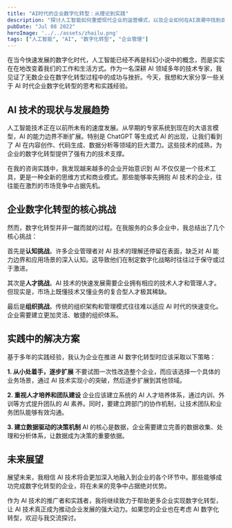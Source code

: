 ```yaml
---
title: "AI时代的企业数字化转型：从理论到实践"
description: "探讨人工智能如何重塑现代企业的运营模式，以及企业如何在AI浪潮中找到自己的定位和发展方向。"
pubDate: "Jul 08 2022"
heroImage: '../../assets/zhailu.png'
tags: ["人工智能", "AI", "数字化转型", "企业管理"]
---
```


在当今快速发展的数字化时代，人工智能已经不再是科幻小说中的概念，而是实实在在地改变着我们的工作和生活方式。作为一名深耕 AI 领域多年的技术专家，我见证了无数企业在数字化转型过程中的成功与挫折。今天，我想和大家分享一些关于 AI 时代企业数字化转型的思考和实践经验。

## AI 技术的现状与发展趋势

人工智能技术正在以前所未有的速度发展。从早期的专家系统到现在的大语言模型，AI 的能力边界不断扩展。特别是 ChatGPT 等生成式 AI 的出现，让我们看到了 AI 在内容创作、代码生成、数据分析等领域的巨大潜力。这些技术的成熟，为企业的数字化转型提供了强有力的技术支撑。

在我的咨询实践中，我发现越来越多的企业开始意识到 AI 不仅仅是一个技术工具，更是一种全新的思维方式和商业模式。那些能够率先拥抱 AI 技术的企业，往往能在激烈的市场竞争中占据先机。

## 企业数字化转型的核心挑战

然而，数字化转型并非一蹴而就的过程。在我服务的众多企业中，我总结出了几个核心挑战：

首先是**认知挑战**。许多企业管理者对 AI 技术的理解还停留在表面，缺乏对 AI 能力边界和应用场景的深入认知。这导致他们在制定数字化战略时往往过于保守或过于激进。

其次是**人才挑战**。AI 技术的快速发展需要企业拥有相应的技术人才和管理人才。但现实是，市场上既懂技术又懂业务的复合型人才极其稀缺。

最后是**组织挑战**。传统的组织架构和管理模式往往难以适应 AI 时代的快速变化。企业需要建立更加灵活、敏捷的组织体系。

## 实践中的解决方案

基于多年的实践经验，我认为企业在推进 AI 数字化转型时应该采取以下策略：

**1. 从小处着手，逐步扩展**
不要试图一次性改造整个企业，而应该选择一个具体的业务场景，通过 AI 技术实现小的突破，然后逐步扩展到其他领域。

**2. 重视人才培养和团队建设**
企业应该建立系统的 AI 人才培养体系，通过内训、外训等方式提升团队的 AI 素养。同时，要建立跨部门的协作机制，让技术团队和业务团队能够有效沟通。

**3. 建立数据驱动的决策机制**
AI 的核心是数据，企业需要建立完善的数据收集、处理和分析体系，让数据成为决策的重要依据。

## 未来展望

展望未来，我相信 AI 技术将会更加深入地融入到企业的各个环节中。那些能够成功完成数字化转型的企业，将在未来的竞争中占据绝对优势。

作为 AI 技术的推广者和实践者，我将继续致力于帮助更多企业实现数字化转型，让 AI 技术真正成为推动企业发展的强大动力。如果您的企业也在考虑 AI 数字化转型，欢迎与我交流探讨。
